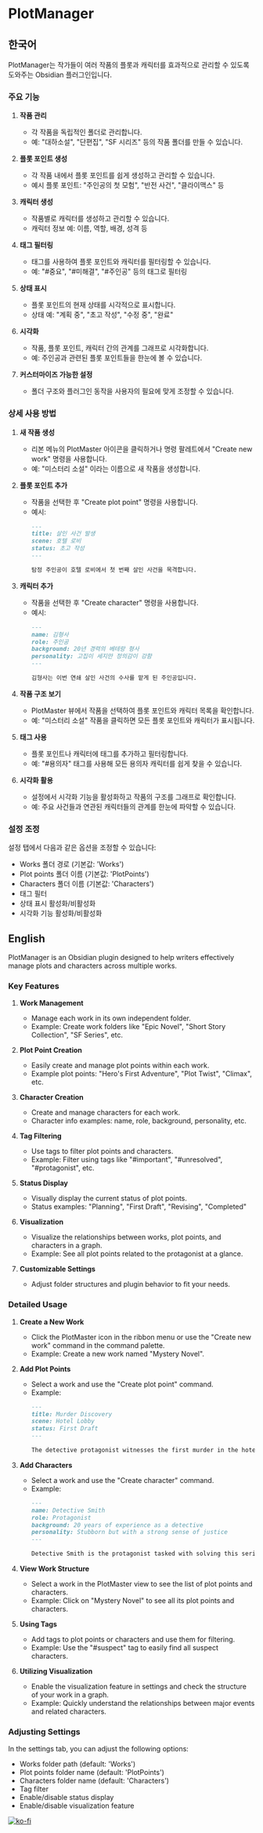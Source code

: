 # PlotManager

## 한국어

PlotManager는 작가들이 여러 작품의 플롯과 캐릭터를 효과적으로 관리할 수 있도록 도와주는 Obsidian 플러그인입니다.

### 주요 기능

1. **작품 관리**
   - 각 작품을 독립적인 폴더로 관리합니다.
   - 예: "대하소설", "단편집", "SF 시리즈" 등의 작품 폴더를 만들 수 있습니다.

2. **플롯 포인트 생성**
   - 각 작품 내에서 플롯 포인트를 쉽게 생성하고 관리할 수 있습니다.
   - 예시 플롯 포인트: "주인공의 첫 모험", "반전 사건", "클라이맥스" 등

3. **캐릭터 생성**
   - 작품별로 캐릭터를 생성하고 관리할 수 있습니다.
   - 캐릭터 정보 예: 이름, 역할, 배경, 성격 등

4. **태그 필터링**
   - 태그를 사용하여 플롯 포인트와 캐릭터를 필터링할 수 있습니다.
   - 예: "#중요", "#미해결", "#주인공" 등의 태그로 필터링

5. **상태 표시**
   - 플롯 포인트의 현재 상태를 시각적으로 표시합니다.
   - 상태 예: "계획 중", "초고 작성", "수정 중", "완료"

6. **시각화**
   - 작품, 플롯 포인트, 캐릭터 간의 관계를 그래프로 시각화합니다.
   - 예: 주인공과 관련된 플롯 포인트들을 한눈에 볼 수 있습니다.

7. **커스터마이즈 가능한 설정**
   - 폴더 구조와 플러그인 동작을 사용자의 필요에 맞게 조정할 수 있습니다.

### 상세 사용 방법

1. **새 작품 생성**
   - 리본 메뉴의 PlotMaster 아이콘을 클릭하거나 명령 팔레트에서 "Create new work" 명령을 사용합니다.
   - 예: "미스터리 소설" 이라는 이름으로 새 작품을 생성합니다.

2. **플롯 포인트 추가**
   - 작품을 선택한 후 "Create plot point" 명령을 사용합니다.
   - 예시:
     ```markdown
     ---
     title: 살인 사건 발생
     scene: 호텔 로비
     status: 초고 작성
     ---

     탐정 주인공이 호텔 로비에서 첫 번째 살인 사건을 목격합니다.
     ```

3. **캐릭터 추가**
   - 작품을 선택한 후 "Create character" 명령을 사용합니다.
   - 예시:
     ```markdown
     ---
     name: 김형사
     role: 주인공
     background: 20년 경력의 베테랑 형사
     personality: 고집이 세지만 정의감이 강함
     ---

     김형사는 이번 연쇄 살인 사건의 수사를 맡게 된 주인공입니다.
     ```

4. **작품 구조 보기**
   - PlotMaster 뷰에서 작품을 선택하여 플롯 포인트와 캐릭터 목록을 확인합니다.
   - 예: "미스터리 소설" 작품을 클릭하면 모든 플롯 포인트와 캐릭터가 표시됩니다.

5. **태그 사용**
   - 플롯 포인트나 캐릭터에 태그를 추가하고 필터링합니다.
   - 예: "#용의자" 태그를 사용해 모든 용의자 캐릭터를 쉽게 찾을 수 있습니다.

6. **시각화 활용**
   - 설정에서 시각화 기능을 활성화하고 작품의 구조를 그래프로 확인합니다.
   - 예: 주요 사건들과 연관된 캐릭터들의 관계를 한눈에 파악할 수 있습니다.

### 설정 조정

설정 탭에서 다음과 같은 옵션을 조정할 수 있습니다:
- Works 폴더 경로 (기본값: 'Works')
- Plot points 폴더 이름 (기본값: 'PlotPoints')
- Characters 폴더 이름 (기본값: 'Characters')
- 태그 필터
- 상태 표시 활성화/비활성화
- 시각화 기능 활성화/비활성화

## English

PlotManager is an Obsidian plugin designed to help writers effectively manage plots and characters across multiple works.

### Key Features

1. **Work Management**
   - Manage each work in its own independent folder.
   - Example: Create work folders like "Epic Novel", "Short Story Collection", "SF Series", etc.

2. **Plot Point Creation**
   - Easily create and manage plot points within each work.
   - Example plot points: "Hero's First Adventure", "Plot Twist", "Climax", etc.

3. **Character Creation**
   - Create and manage characters for each work.
   - Character info examples: name, role, background, personality, etc.

4. **Tag Filtering**
   - Use tags to filter plot points and characters.
   - Example: Filter using tags like "#important", "#unresolved", "#protagonist", etc.

5. **Status Display**
   - Visually display the current status of plot points.
   - Status examples: "Planning", "First Draft", "Revising", "Completed"

6. **Visualization**
   - Visualize the relationships between works, plot points, and characters in a graph.
   - Example: See all plot points related to the protagonist at a glance.

7. **Customizable Settings**
   - Adjust folder structures and plugin behavior to fit your needs.

### Detailed Usage

1. **Create a New Work**
   - Click the PlotMaster icon in the ribbon menu or use the "Create new work" command in the command palette.
   - Example: Create a new work named "Mystery Novel".

2. **Add Plot Points**
   - Select a work and use the "Create plot point" command.
   - Example:
     ```markdown
     ---
     title: Murder Discovery
     scene: Hotel Lobby
     status: First Draft
     ---

     The detective protagonist witnesses the first murder in the hotel lobby.
     ```

3. **Add Characters**
   - Select a work and use the "Create character" command.
   - Example:
     ```markdown
     ---
     name: Detective Smith
     role: Protagonist
     background: 20 years of experience as a detective
     personality: Stubborn but with a strong sense of justice
     ---

     Detective Smith is the protagonist tasked with solving this serial murder case.
     ```

4. **View Work Structure**
   - Select a work in the PlotMaster view to see the list of plot points and characters.
   - Example: Click on "Mystery Novel" to see all its plot points and characters.

5. **Using Tags**
   - Add tags to plot points or characters and use them for filtering.
   - Example: Use the "#suspect" tag to easily find all suspect characters.

6. **Utilizing Visualization**
   - Enable the visualization feature in settings and check the structure of your work in a graph.
   - Example: Quickly understand the relationships between major events and related characters.

### Adjusting Settings

In the settings tab, you can adjust the following options:
- Works folder path (default: 'Works')
- Plot points folder name (default: 'PlotPoints')
- Characters folder name (default: 'Characters')
- Tag filter
- Enable/disable status display
- Enable/disable visualization feature


[![ko-fi](https://ko-fi.com/img/githubbutton_sm.svg)](https://ko-fi.com/D1D710BIPE)
